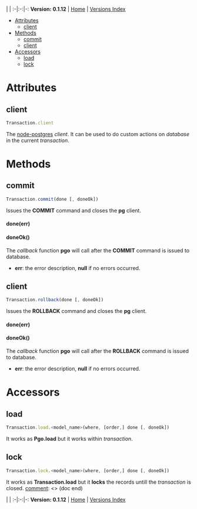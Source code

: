 
 | |
:-|:-:|-:
__Version: 0.1.12__ | [Home](Home.md) | [Versions Index](https://bitbucket.org/cicci/node-postgres-orm/src/master/doc/Index.md)

- [Attributes](#markdown-header-attributes)
    - [client](#markdown-header-client)
- [Methods](#markdown-header-methods)
    - [commit](#markdown-header-commit)
    - [client](#markdown-header-client)
- [Accessors](#markdown-header-accessors)
    - [load](#markdown-header-load)
    - [lock](#markdown-header-lock)

[comment]: <> (doc begin)
# Attributes

## client
```javascript
Transaction.client
```

The [node-postgres](https://www.npmjs.org/package/pg) _client_. It can be used to do custom
actions on _database_ in the current _transaction_.

# Methods

## commit
```javascript
Transaction.commit(done [, doneOk])
```

Issues the __COMMIT__ command and closes the __pg__ client.

#### done(err)
#### doneOk()
The _callback_ function __pgo__ will call after the __COMMIT__ command is issued to database.

* __err__: the error description, __null__ if no errors occurred.

## client
```javascript
Transaction.rollback(done [, doneOk])
```

Issues the __ROLLBACK__ command and closes the __pg__ client.

#### done(err)
#### doneOk()
The _callback_ function __pgo__ will call after the __ROLLBACK__ command is issued to database.

* __err__: the error description, __null__ if no errors occurred.


# Accessors

## load
```javascript
Transaction.load.<model_name>(where, [order,] done [, doneOk])
```

It works as __Pgo.load__ but it works within _transaction_.

## lock
```javascript
Transaction.lock.<model_name>(where, [order,] done [, doneOk])
```

It works as __Transaction.load__ but it __locks__ the records untill the _transaction_ is
closed.
[comment]: <> (doc end)

 | |
:-|:-:|-:
__Version: 0.1.12__ | [Home](Home.md) | [Versions Index](https://bitbucket.org/cicci/node-postgres-orm/src/master/doc/Index.md)
